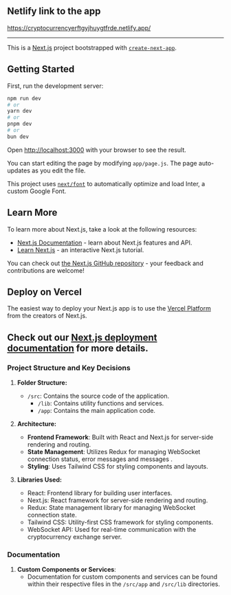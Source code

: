 ## Netlify link to the app
https://cryptocurrencyerftgyjhuygtfrde.netlify.app/
***

This is a [Next.js](https://nextjs.org/) project bootstrapped with [`create-next-app`](https://github.com/vercel/next.js/tree/canary/packages/create-next-app).

## Getting Started

First, run the development server:

```bash
npm run dev
# or
yarn dev
# or
pnpm dev
# or
bun dev
```

Open [http://localhost:3000](http://localhost:3000) with your browser to see the result.

You can start editing the page by modifying `app/page.js`. The page auto-updates as you edit the file.

This project uses [`next/font`](https://nextjs.org/docs/basic-features/font-optimization) to automatically optimize and load Inter, a custom Google Font.

## Learn More

To learn more about Next.js, take a look at the following resources:

- [Next.js Documentation](https://nextjs.org/docs) - learn about Next.js features and API.
- [Learn Next.js](https://nextjs.org/learn) - an interactive Next.js tutorial.

You can check out [the Next.js GitHub repository](https://github.com/vercel/next.js/) - your feedback and contributions are welcome!

## Deploy on Vercel

The easiest way to deploy your Next.js app is to use the [Vercel Platform](https://vercel.com/new?utm_medium=default-template&filter=next.js&utm_source=create-next-app&utm_campaign=create-next-app-readme) from the creators of Next.js.

Check out our [Next.js deployment documentation](https://nextjs.org/docs/deployment) for more details.
---
### Project Structure and Key Decisions

1. **Folder Structure:**
   - `/src`: Contains the source code of the application.
     - `/lib`: Contains utility functions and services.
     - `/app`: Contains the main application code.
       

2. **Architecture:**
   - **Frontend Framework**: Built with React and Next.js for server-side rendering and routing.
   - **State Management**: Utilizes Redux for managing WebSocket connection status, error messages and messages .
   - **Styling**: Uses Tailwind CSS for styling components and layouts.

3. **Libraries Used:**
   - React: Frontend library for building user interfaces.
   - Next.js: React framework for server-side rendering and routing.
   - Redux: State management library for managing WebSocket connection state.
   - Tailwind CSS: Utility-first CSS framework for styling components.
   - WebSocket API: Used for real-time communication with the cryptocurrency exchange server.

### Documentation

1. **Custom Components or Services**:
   - Documentation for custom components and services can be found within their respective files in the `/src/app` and `/src/lib` directories.

